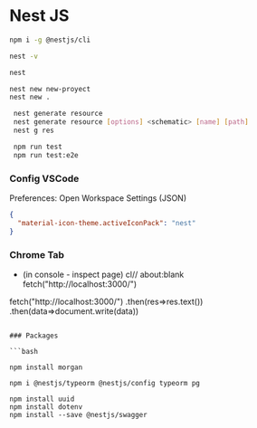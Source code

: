 # Nest JS

```bash
npm i -g @nestjs/cli

nest -v

nest

nest new new-proyect
nest new .

 nest generate resource
 nest generate resource [options] <schematic> [name] [path]
 nest g res

 npm run test
 npm run test:e2e

```
### Config VSCode

Preferences: Open Workspace Settings (JSON)

```json
{
  "material-icon-theme.activeIconPack": "nest"
}
```
### Chrome Tab

- (in console - inspect page)
cl// about:blank
fetch("http://localhost:3000/")

fetch("http://localhost:3000/")
.then(res=>res.text())
.then(data=>document.write(data))


```

### Packages

```bash

npm install morgan

npm i @nestjs/typeorm @nestjs/config typeorm pg

npm install uuid
npm install dotenv
npm install --save @nestjs/swagger
```

